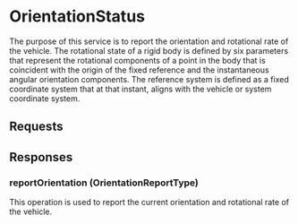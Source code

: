 # OrientationStatus
The purpose of this service is to report the orientation and rotational rate of the vehicle. The rotational state of a rigid body is defined by six parameters that represent the rotational components of a point in the body that is coincident with the origin of the fixed reference and the instantaneous angular orientation components. The reference system is defined as a fixed coordinate system that at that instant, aligns with the vehicle or system coordinate system.

## Requests

## Responses
### reportOrientation (OrientationReportType)
This operation is used to report the current orientation and rotational rate of the vehicle.
